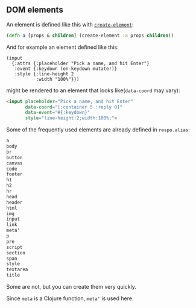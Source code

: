 
DOM elements
----

An element is defined like this with [`create-element`](#/docs/create-element.html):

```clojure
(defn a [props & children] (create-element :a props children))
```

And for example an element defined like this:

```cloure
(input
  {:attrs {:placeholder "Pick a name, and hit Enter"}
   :event {:keydown (on-keydown mutate!)}
   :style {:line-height 2
           :width "100%"}})
```

might be rendered to an element that looks like(`data-coord` may vary):

```html
<input placeholder="Pick a name, and hit Enter"
       data-coord="[:container 5 :reply 0]"
       data-event="#{:keydown}"
       style="line-height:2;width:100%;">
```

Some of the frequently used elements are already defined in `respo.alias`:

```clojure
a
body
br
button
canvas
code
footer
h1
h2
hr
head
header
html
img
input
link
meta'
p
pre
script
section
span
style
textarea
title
```

Some are not, but you can create them very quickly.

Since `meta` is a Clojure function, `meta'` is used here.
